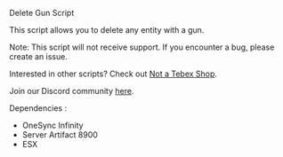 Delete Gun Script

This script allows you to delete any entity with a gun.

Note: This script will not receive support. If you encounter a bug, please create an issue.

Interested in other scripts? Check out [Not a Tebex Shop](https://google.fr).

Join our Discord community [here](https://discord.gg/kKUYHevrBY).

Dependencies : 
- OneSync Infinity
- Server Artifact 8900
- ESX